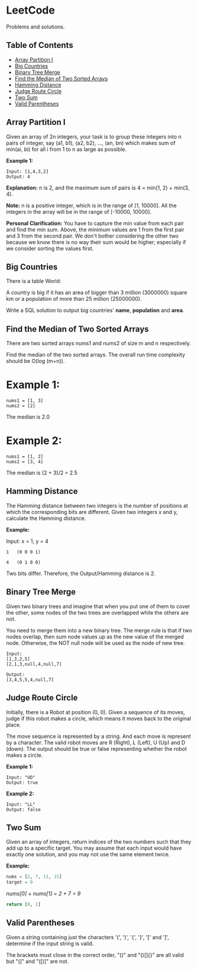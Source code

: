 # LeetCode
Problems and solutions.

## Table of Contents
* [Array Partition I](#array-partition-i)
* [Big Countries](#big-countries)
* [Binary Tree Merge](#binary-tree-merge)
* [Find the Median of Two Sorted Arrays](#median-of-two-sorted)
* [Hamming Distance](#hamming-distance)
* [Judge Route Circle](#judge-route-circle)
* [Two Sum](#two-sum)
* [Valid Parentheses](#valid-parentheses)

<a name="array-partition-i"></a>
## Array Partition I

Given an array of 2n integers, your task is to group these integers into n pairs of integer, say (a1, b1), (a2, b2), ..., (an, bn) which makes sum of min(ai, bi) for all i from 1 to n as large as possible.

**Example 1:**
```
Input: [1,4,3,2]
Output: 4
```
**Explanation:** n is 2, and the maximum sum of pairs is 4 = min(1, 2) + min(3, 4).

**Note:**
n is a positive integer, which is in the range of [1, 10000].
All the integers in the array will be in the range of [-10000, 10000].

**Personal Clarification:**
You have to capture the min value from each pair and find the min sum. Above, the minimum values are 1 from the first pair and 3 from the second pair. We don't bother considering the other two because we know there is no way their sum would be higher; especially if we consider sorting the values first.

<a name="big-countries"></a>
## Big Countries

There is a table World:

A country is big if it has an area of bigger than 3 million (3000000) square km or a population of more than 25 million (25000000).

Write a SQL solution to output big countries' **name**, **population** and **area**.

<a name="median-of-two-sorted"></a>
## Find the Median of Two Sorted Arrays
There are two sorted arrays nums1 and nums2 of size m and n respectively.

Find the median of the two sorted arrays. The overall run time complexity should be O(log (m+n)).

# Example 1:
```
nums1 = [1, 3]
nums2 = [2]
```
The median is 2.0

# Example 2:
```
nums1 = [1, 2]
nums2 = [3, 4]
```
The median is (2 + 3)/2 = 2.5

<a name="hamming-distance"></a>
## Hamming Distance

The Hamming distance between two integers is the number of positions at which the corresponding bits are different. Given two integers x and y, calculate the Hamming distance.

**Example:**

Input: x = 1, y = 4
```
1   (0 0 0 1)

4   (0 1 0 0)
```
Two bits differ. Therefore, the Output/Hamming distance is 2.

<a name="binary-tree-merge"></a>
## Binary Tree Merge
Given two binary trees and imagine that when you put one of them to cover the other, some nodes of the two trees are overlapped while the others are not.

You need to merge them into a new binary tree. The merge rule is that if two nodes overlap, then sum node values up as the new value of the merged node. Otherwise, the NOT null node will be used as the node of new tree.

```
Input:
[1,3,2,5]
[2,1,3,null,4,null,7]

Output:
[3,4,5,5,4,null,7]
```

<a name="judge-route-circle"></a>
## Judge Route Circle

Initially, there is a Robot at position (0, 0). Given a sequence of its moves, judge if this robot makes a circle, which means it moves back to the original place.

The move sequence is represented by a string. And each move is represent by a character. The valid robot moves are R (Right), L (Left), U (Up) and D (down). The output should be true or false representing whether the robot makes a circle.

**Example 1:**
```
Input: "UD"
Output: true
```
**Example 2:**
```
Input: "LL"
Output: false
```

<a name="two-sum"></a>
## Two Sum
Given an array of integers, return indices of the two numbers such that they add up to a specific target.
You may assume that each input would have exactly one solution, and you may not use the same element twice.

**Example:**

  ```python
  nums = [2, 7, 11, 15]
  target = 9
  ```
  *nums[0] + nums[1] = 2 + 7 = 9*
  ```python
  return [0, 1]
  ```

<a name="valid-parentheses"></a>
## Valid Parentheses

Given a string containing just the characters '(', ')', '{', '}', '[' and ']', determine if the input string is valid.

The brackets must close in the correct order, "()" and "()[]{}" are all valid but "(]" and "([)]" are not.
